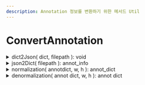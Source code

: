 ```yaml
---
description: Annotation 정보를 변환하기 위한 메서드 Util
---
```


# ConvertAnnotation

<details>

<summary>dict2Json( dict, filepath ): void</summary>

#### I. Description

* 입력받은 주석 정보와 json 파일 경로를 이용하여 json.dump() 함수로 파일 경로에 맞게 json 파일 저장 &#x20;

#### II. Input

* _**dict: Dictionary**_
  * 주석 정보&#x20;
* _**filepath: String**_
  * 지정된 json 파일 경로&#x20;



#### III. Output



</details>

<details>

<summary>json2Dict( filepath ): annot_info</summary>

#### I. Description

* 입력받은 json 파일 경로를 이용하여 json 형태의 데이터를 json.load() 함수로 dict 형태의 데이터로 변환

#### II. Input

* _**filepath: String**_
  * json 파일 경로&#x20;

#### III. Output

* _**annot\_info: Dictionary**_
  * dict 형태로 변환된 주석 정보&#x20;

</details>



<details>

<summary>normalization( annotdict, w, h ): annot_dict</summary>

#### I. Description

* Annotation Info의 좌표를 정규화 시키는 메서드&#x20;
* annot\_dict 안의 Points들을 width, height로 각각 나누어 0과 1 사이의 숫자로 만든다.

#### II. Input

* _**annot\_dict: Dictionary**_
  * 주석 정보
* _**w: Integer**_
* _**h: Integer**_

#### III. Output

* _**annot\_dict: Dictionary**_
  * 정규화된 정보



</details>

<details>

<summary>denormalization( annot dict, w, h ): annot dict</summary>

#### I. Description

* Annotation Info의 좌표를 역정규화 시키는 메서드&#x20;
* annot\_dict 안의 Points들을 width, height로 각각 곱해 픽셀 값으로 만든다.

#### II. Input

* _**annot\_dict: Dictionary**_
  * 주석 정보
* _**w: Integer**_
* _**h: Integer**_

#### III. Output

* _**annot\_dict: Dictionary**_
  * 역정규화된 정보

</details>
